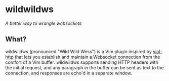wildwildws
==========

*A better way to wrangle websockets*

## What?

wildwildws (pronounced "Wild Wild Wess") is a Vim plugin inspired by
[vial-http][1] that lets you establish and maintain a Websocket connection
from the comfort of a Vim buffer. wildwildws supports sending HTTP headers
with the initial request, and any paragraph in the buffer can be sent
as text to the connection, and responses are echo'd in a separate window.


[1]: https://github.com/baverman/vial-http
